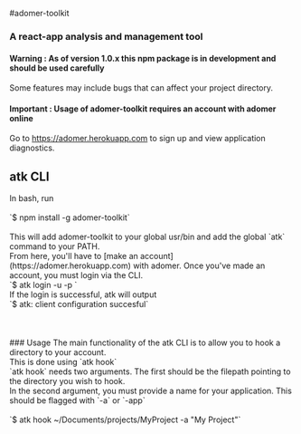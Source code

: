 #adomer-toolkit
### A react-app analysis and management tool

#### Warning : As of version 1.0.x this npm package is in development and should be used carefully
Some features may include bugs that can affect your project directory.

#### Important : Usage of adomer-toolkit requires an account with adomer online
Go to https://adomer.herokuapp.com to sign up and view application diagnostics.

## atk CLI
<div style="background-color: ">

</div>
In bash, run<br />
<br />
`$ npm install -g adomer-toolkit`<br />
<br />
This will add adomer-toolkit to your global usr/bin and add the global `atk` command to your PATH. <br />
From here, you'll have to [make an account](https://adomer.herokuapp.com) with adomer. Once you've made an account, you must login via the CLI. <br />
`$ atk login -u <username> -p <password>`<br />
If the login is successful, atk will output<br />
`$ atk: client configuration succesful`<br />
<br />
<br />
<br />
### Usage
The main functionality of the atk CLI is to allow you to hook a directory to your account. <br />
This is done using `atk hook`<br />
`atk hook` needs two arguments. The first should be the filepath pointing to the directory you wish to hook.<br />
In the second argument, you must provide a name for your application. This should be flagged with `-a` or `-app`<br />
<br />
`$ atk hook ~/Documents/projects/MyProject -a "My Project"`<br />
<br />
